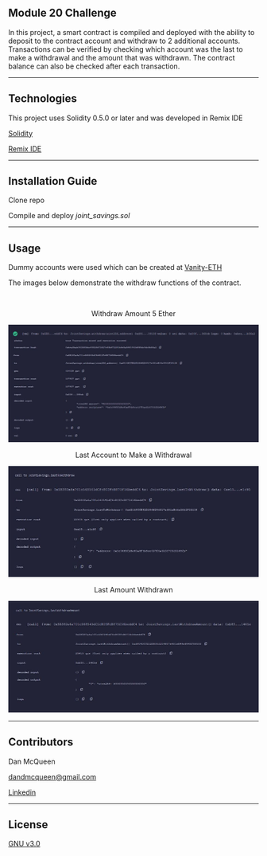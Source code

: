 ## Module 20 Challenge

In this project, a smart contract is compiled and deployed with the ability to deposit to the contract account and withdraw to 2 additional accounts.  Transactions can be verified by checking which account was the last to make a withdrawal and the amount that was withdrawn.  The contract balance can also be checked after each transaction.

---

## Technologies

This project uses Solidity 0.5.0 or later and was developed in Remix IDE

[Solidity](https://docs.soliditylang.org/en/v0.8.17/)


[Remix IDE](https://remix-project.org/)

---

## Installation Guide


Clone repo

Compile and deploy *joint_savings.sol*

---

## Usage

Dummy accounts were used which can be created at [Vanity-ETH](https://vanity-eth.tk/)

The images below demonstrate the withdraw functions of the contract.

<br/>

<p align="center">Withdraw Amount 5 Ether<p/>
<p align="center"><img src="Execution_Results/008_acct_1_withdraw.JPG"></p>

<p align="center">Last Account to Make a Withdrawal<p/>
<p align="center"><img src="Execution_Results/009_acct_1_last_to_withdraw.JPG"></p>

<p align="center">Last Amount Withdrawn<p/>
<p align="center"><img src="Execution_Results/010_acct_1_last_amount_withdraw.JPG"></p>

---

## Contributors

Dan McQueen

dandmcqueen@gmail.com

[Linkedin](https://www.linkedin.com/in/dan-mcqueen-4a5980238/)

---

## License

[GNU v3.0](LICENSE)
